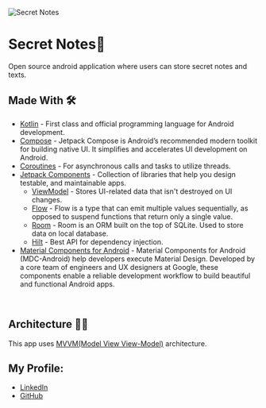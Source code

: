 
<!--![Cover](https://user-images.githubusercontent.com/62587060/216439920-a319c685-58ed-4a06-9699-874594f9fbb2.png)-->

![Secret Notes](https://github.com/Subhadiptech/SecretNotes/assets/89024718/f31e0f44-3c5d-41e1-8923-dc8132cd20d9)



# Secret Notes📱
Open source android application where users can store secret notes and texts.

## Made With 🛠

- [Kotlin](https://developer.android.com/kotlin/first) - First class and official programming language for Android development.
- [Compose](https://developer.android.com/jetpack/compose) - Jetpack Compose is Android’s recommended modern toolkit for building native UI. It simplifies and accelerates UI development on Android.
- [Coroutines](https://kotlinlang.org/docs/coroutines-overview.html) - For asynchronous calls and tasks to utilize threads.
- [Jetpack Components](https://developer.android.com/topic/architecture) - Collection of libraries that help you design testable, and maintainable apps.
  - [ViewModel](https://developer.android.com/topic/libraries/architecture/viewmodel) - Stores UI-related data that isn't destroyed on UI changes.
  - [Flow](https://developer.android.com/kotlin/flow) - Flow is a type that can emit multiple values sequentially, as opposed to suspend functions that return only a single value.
  - [Room](https://developer.android.com/training/data-storage/room) - Room is an ORM built on the top of SQLite. Used to store data on local database.
  - [Hilt](https://developer.android.com/training/dependency-injection/hilt-android) - Best API for dependency injection.
- [Material Components for Android](https://github.com/material-components/material-components-android) - Material Components for Android (MDC-Android) help developers execute Material Design. Developed by a core team of engineers and UX designers at Google, these components enable a reliable development workflow to build beautiful and functional Android apps.

  
<br>

## Architecture 👷‍♂️

This app uses [MVVM(Model View View-Model)](https://developer.android.com/topic/architecture#recommended-app-arch) architecture.


## My Profile:
- [LinkedIn](https://www.linkedin.com/in/subhadipdhn/)
- [GitHub](https://github.com/Subhadiptech)

